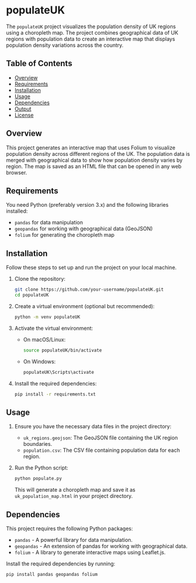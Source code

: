 # populateUK

The `populateUK` project visualizes the population density of UK regions using a choropleth map. The project combines geographical data of UK regions with population data to create an interactive map that displays population density variations across the country.

## Table of Contents

- [Overview](#overview)
- [Requirements](#requirements)
- [Installation](#installation)
- [Usage](#usage)
- [Dependencies](#dependencies)
- [Output](#output)
- [License](#license)

## Overview

This project generates an interactive map that uses Folium to visualize population density across different regions of the UK. The population data is merged with geographical data to show how population density varies by region. The map is saved as an HTML file that can be opened in any web browser.

## Requirements

You need Python (preferably version 3.x) and the following libraries installed:

- `pandas` for data manipulation
- `geopandas` for working with geographical data (GeoJSON)
- `folium` for generating the choropleth map

## Installation

Follow these steps to set up and run the project on your local machine.

1. Clone the repository:
    ```bash
    git clone https://github.com/your-username/populateUK.git
    cd populateUK
    ```

2. Create a virtual environment (optional but recommended):
    ```bash
    python -m venv populateUK
    ```

3. Activate the virtual environment:
    - On macOS/Linux:
      ```bash
      source populateUK/bin/activate
      ```
    - On Windows:
      ```bash
      populateUK\Scripts\activate
      ```

4. Install the required dependencies:
    ```bash
    pip install -r requirements.txt
    ```

## Usage

1. Ensure you have the necessary data files in the project directory:
    - `uk_regions.geojson`: The GeoJSON file containing the UK region boundaries.
    - `population.csv`: The CSV file containing population data for each region.

2. Run the Python script:
    ```bash
    python populate.py
    ```

    This will generate a choropleth map and save it as `uk_population_map.html` in your project directory.

## Dependencies

This project requires the following Python packages:

- `pandas` - A powerful library for data manipulation.
- `geopandas` - An extension of pandas for working with geographical data.
- `folium` - A library to generate interactive maps using Leaflet.js.

Install the required dependencies by running:
```bash
pip install pandas geopandas folium
